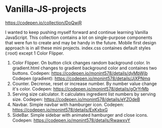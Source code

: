 # Vanilla-JS-projects
https://codepen.io/collection/DoQwjR

I wanted to keep pushing myself forward and continue learning Vanilla JavaScript. This collection contains a lot on single-purpose components that were fun to create and may be handy in the future. 
Mobile first design approach is in all these mini projects.
index.css containes default styles (:root) except 1 Color Flipper.
 
1. Color Flipper. On button click changes random background color. In gradient.html changes to gradient background color and containes two buttons. 
    Codepen: https://codepen.io/monint578/details/dyMbWjb
    Codepen (gradient): https://codepen.io/monint578/details/JjXPNmq
2. Counter. Decrense, reset or increase number. By number value change it's color. 
    Codepen: https://codepen.io/monint578/details/gOrYrMb
3. Serving size calculator. It calculates ingredient list numbers by serving size. 
    Codepen: https://codepen.io/monint578/details/eYZOdeB
4. Navbar. Simple navbar with hamburger icon. 
    Codepen: https://codepen.io/monint578/details/ExKxbxG
5. SideBar. Simple sidebar with animated hamburger and close icons.
    Codepen: https://codepen.io/monint578/details/RwawxvY
